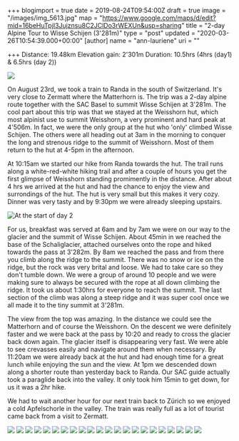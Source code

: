 +++
blogimport = true
date = 2019-08-24T09:54:00Z
draft = true
image = "/images/img_5613.jpg"
map = "https://www.google.com/maps/d/edit?mid=16beHuTpjI3Jujznsu8C2JClDo3rWEXUn&usp=sharing"
title = "2-day Alpine Tour to Wisse Schijen (3'281m)"
type = "post"
updated = "2020-03-26T10:54:39.000+00:00"
[author]
name = "ann-lauriene"
uri = ""

+++
Distance: 19.48km
Elevation gain: 2'301m
Duration: 10.5hrs (4hrs (day1) & 6.5hrs (day 2))

![](/images/wisse-schijen.png)

On August 23rd, we took a train to Randa in the south of Switzerland. It's very close to Zermatt where the Matterhorn is. The trip was a 2-day alpine route together with the SAC Basel to summit Wisse Schijen at 3'281m. The cool part about this trip was that we stayed at the Weisshorn hut, which most alpinist use to summit Weisshorn, a very prominent and hard peak at 4'506m. In fact, we were the only group at the hut who 'only' climbed Wisse Schijen. The others were all heading out at 3am in the morning to conquer the long and strenous ridge to the summit of Weisshorn. Most of them return to the hut at 4-5pm in the afternoon.

At 10:15am we started our hike from Randa towards the hut. The trail runs along a white-red-white hiking trail and after a couple of hours you get the first glimpse of Weisshorn standing promimently in the distance. After about 4 hrs we arrived at the hut and had the chance to enjoy the view and surrondings of the hut. The hut is very small but this makes it very cozy. Dinner was very tasty and by 9:30pm we were already sleeping upstairs.

![](/images/img_5579.jpg "At the start of day 2")

For us, breakfast was served at 6am and by 7am we were on our way to the glacier and the summit of Wisse Schijen. About 45min in we reached the base of the Schaliglacier, attached ourselves onto the rope and hiked towards the pass at 3'282m. By 8am we reached the pass and from there you climb along the ridge to the summit. There was no snow or ice on the ridge, but the rock was very brital and loose. We had to take care so they don't tumble down. We were a group of around 10 people and we were making sure to always be secured with the rope at all down climbing the ridge. It took us about 1:30hrs for everyone to reach the summit. The last section of the climb was along a steep ridge and it was super cool once we all made it to the tiny summit at 3'281m.

The view from the top was amazing. In the distance we could see the Matterhorn and of course the Weisshorn. On the descent we were definitely faster and we were back at the pass by 10:20 and ready to cross the glacier back down again. The glacier itself is disappearing very fast. We were able to see crevasses easily and navigate around them when necessary. By 11:20am we were already back at the hut and had enough time for a great lunch while enjoying the sun and the view. At 1pm we descended down along a shorter route than yesterday back to Randa. Our SAC guide actually took a paraglide back into the valley. It only took him 15min to get down, for us it was a 2hr hike.

We had to wait another hour for our next train back to Zürich so we enjoyed a cold Apfelschorle in the valley. The train was really full as a lot of tourist came back from a visit to Zermatt.

![](/images/img_20190825_075732.jpg)
![](/images/img_20190824_194336.jpg)
![](/images/img_20190825_093304.jpg) 
![](/images/img_20190825_084712.jpg)
![](/images/img_20190825_081829.jpg)
![](/images/mvimg_20190825_082545.jpg)
![](/images/mvimg_20190825_075709.jpg)
![](/images/mvimg_20190824_121100.jpg)
![](/images/img_20190825_082906.jpg)
![](/images/img_20190824_162707.jpg)
![](/images/img_20190825_070122.jpg)
![](/images/img_20190825_072232.jpg)
![](/images/img_20190825_075704.jpg)
![](/images/img_20190824_130021.jpg)
![](/images/img_20190825_093929.jpg)
![](/images/00100lportrait_00100_burst20190825093427205_cover.jpg)
![](/images/mvimg_20190824_142020.jpg)
![](/images/mvimg_20190825_082548.jpg)
![](/images/img_5571.jpg)
![](/images/img_20190825_081832.jpg)
![](/images/img_5591.jpg)
![](/images/img_5607.jpg)